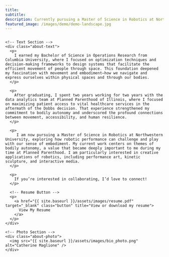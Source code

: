 ```yaml
---
title: 
subtitle: 
description: Currently pursuing a Master of Science in Robotics at Northwestern
featured_image: /images/demo/demo-landscape.jpg
---
```


<div class="content-wrap">
  <div class="about-container">

    <!-- Text Section -->
    <div class="about-text">
      <p>
        I earned my Bachelor of Science in Operations Research from Columbia University, where I focused on optimization techniques and decision-making frameworks to design systems that facilitate the efficient movement of people through space. This foundation deepened my fascination with movement and embodiment—how we navigate and express ourselves within physical spaces and through our bodies.
      </p>

      <p>
        After graduating, I spent two years working for two years with the data analytics team at Planned Parenthood of Illinois, where I focused on maximizing patient access to vital healthcare services in the aftermath of the Dobbs decision. That experience strengthened my commitment to bodily autonomy and underscored the profound connections between movement, accessibility, and human resilience.
      </p>

      <p>
         I am now pursuing a Master of Science in Robotics at Northwestern University, exploring how robotic performance can challenge and play with our sense of embodiment. My current work centers on themes of bodily autonomy, a value that became deeply important to me during my time at Planned Parenthood. I am particularly interested in creative applications of robotics, including performance art, kinetic sculpture, and interactive media. 
      </p>

      <p>
        If you’re interested in collaborating, I’d love to connect!
      </p>

      <!-- Resume Button -->
      <p>
        <a href="{{ site.baseurl }}/assets/images/resume.pdf" target="_blank" class="button" title="View or download my resume">
          View My Resume
        </a>
      </p>
    </div>

    <!-- Photo Section -->
    <div class="about-photo">
      <img src="{{ site.baseurl }}/assets/images/bio_photo.png" alt="Catherine Maglione" />
    </div>

  </div>
</div>

<style>
  .button {
    display: inline-block;
    padding: 10px 20px;
    color: #fff;
    background-color: #0C5DF2;
    text-decoration: none;
    border-radius: 5px;
    font-weight: bold;
    transition: background-color 0.3s ease;
  }

  .button:hover {
    background-color: #0848c0;
  }

  .about-container {
    display: flex;
    flex-wrap: wrap;
    justify-content: space-between;
    align-items: flex-start;
    gap: 20px;
  }

  .about-text {
    flex: 1;
    min-width: 300px;
  }

  .about-photo {
    flex: 1;
    text-align: center;
  }

  .about-photo img {
    max-width: 100%;
    height: auto;
    border-radius: 10px;
  }
</style>
